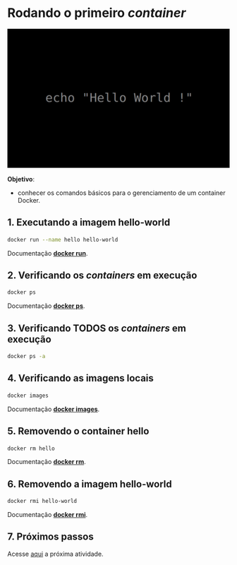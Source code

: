 # Rodando o primeiro *container*

![Hello World !](../imgs/hello_world.jpg "Hello World !")

**Objetivo**:  
- conhecer os comandos básicos para o gerenciamento de um container Docker.


## 1. Executando a imagem hello-world

```bash
docker run --name hello hello-world
```
Documentação [**docker run**](https://docs.docker.com/engine/reference/commandline/run/).

## 2. Verificando os *containers* em execução
```bash
docker ps
```
Documentação [**docker ps**](https://docs.docker.com/engine/reference/commandline/ps/).

## 3. Verificando **TODOS** os *containers* em execução
```bash
docker ps -a
```

## 4. Verificando as imagens locais
```bash
docker images
```
Documentação [**docker images**](https://docs.docker.com/engine/reference/commandline/images/).

## 5. Removendo o container hello
```bash
docker rm hello
```
Documentação [**docker rm**](https://docs.docker.com/engine/reference/commandline/rm/).


## 6. Removendo a imagem hello-world
```bash
docker rmi hello-world
```
Documentação [**docker rmi**](https://docs.docker.com/engine/reference/commandline/rmi/).

## 7. Próximos passos

Acesse [aqui](02-nginx.md) a próxima atividade.

